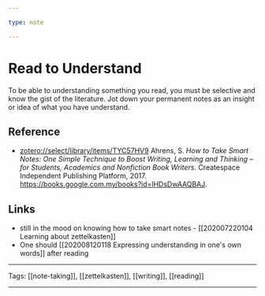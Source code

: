 ```yaml
---

type: note

---
```


# Read to Understand

To be able to understanding something you read, you must be selective and know the gist of the literature. Jot down your permanent notes as an insight or idea of what you have understand.

## Reference

- [zotero://select/library/items/TYC57HV9](zotero://select/library/items/TYC57HV9) Ahrens, S. *How to Take Smart Notes: One Simple Technique to Boost Writing, Learning and Thinking – for Students, Academics and Nonfiction Book Writers*. Createspace Independent Publishing Platform, 2017. https://books.google.com.my/books?id=lHDsDwAAQBAJ.

## Links

- still in the mood on knowing how to take smart notes - [[202007220104 Learning about zettelkasten]]
- One should [[202008120118 Expressing understanding in one's own words]] after reading

---

Tags: [[note-taking]], [[zettelkasten]], [[writing]], [[reading]]

---